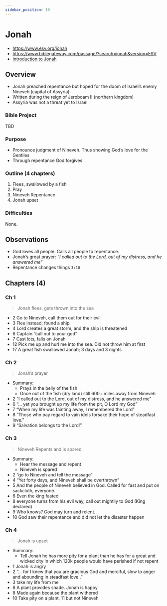 ```yaml
---
sidebar_position: 10
---
```


# Jonah

- https://www.esv.org/jonah
- https://www.biblegateway.com/passage/?search=jonah&version=ESV
- [Introduction to Jonah](https://www.esv.org/resources/esv-global-study-bible/introduction-to-jonah)

## Overview

- Jonah preached repentance but hoped for the doom of Israel’s enemy Nineveh (capital of Assyria).
- Written during the reign of Jeroboam II (northern kingdom)
- Assyria was not a threat yet to Israel

### Bible Project
TBD

### Purpose

- Pronounce judgment of Nineveh. Thus showing God’s love for the Gentiles 
- Through repentance God forgives

### Outline (4 chapters)

1. Flees, swallowed by a fish
2. Pray
3. Nineveh Repentance 
4. Jonah upset 

### Difficulties
None.

## Observations

- God loves all people. Calls all people to repentance.
- Jonah’s great prayer: *“I called out to the Lord, out of my distress, and he answered me”*
- Repentance changes things `3:10`

## Chapters (4)

### Ch 1 
> Jonah flees, gets thrown into the sea

- 2 Go to Nineveh, call them out for their evil
- 3 Flee instead; found a ship 
- 4 Lord creates a great storm, and the ship is threatened 
- 6 Captain “call out to your god”
- 7 Cast lots, falls on Jonah 
- 12 Pick me up and hurl me into the sea. Did not throw him at first
- 17 A great fish swallowed Jonah; 3 days and 3 nights 


### Ch 2 
> Jonah’s prayer

- Summary:
  - Prays in the belly of the fish
  - Once out of the fish (dry land) still 600+ miles away from Nineveh
- 2 “I called out to the Lord, out of my distress, and he answered me”
- 6 “... yet you brought up my life from the pit, O Lord my God”
- 7 “When my life was fainting away, I remembered the Lord”
- 8 “Those who pay regard to vain idols forsake their hope of steadfast love.”
- 9 “Salvation belongs to the Lord!”. 

### Ch 3 
> Nineveh Repents and is spared

- Summary:
  - Hear the message and repent
  - Nineveh is spared
- 2 “go to Nineveh and tell the message”
- 4 “Yet forty days, and Nineveh shall be overthrown”
- 5 And the people of Nineveh believed in God. Called for fast and put on sackcloth, everyone.
- 6 Even the king fasted
- 8 everyone turns from his evil way, call out mightily to God (King declared)
- 9 Who knows? God may turn and relent.
- 10 God saw their repentance and did not let the disaster happen

### Ch 4 
> Jonah is upset

- Summary:
  - Tell Jonah he has more pity for a plant than he has for a great and wicked city in which 120k people would have perished if not repent
- 1 Jonah is angry
- 2 “... for I knew that you are gracious God and merciful, slow to anger and abounding in steadfast love..”
- 3 take my life from me
- 6 A plant provides shade. Jonah is happy
- 8 Made again because the plant withered
- 10 Take pity on a plant, 11 but not Nineveh